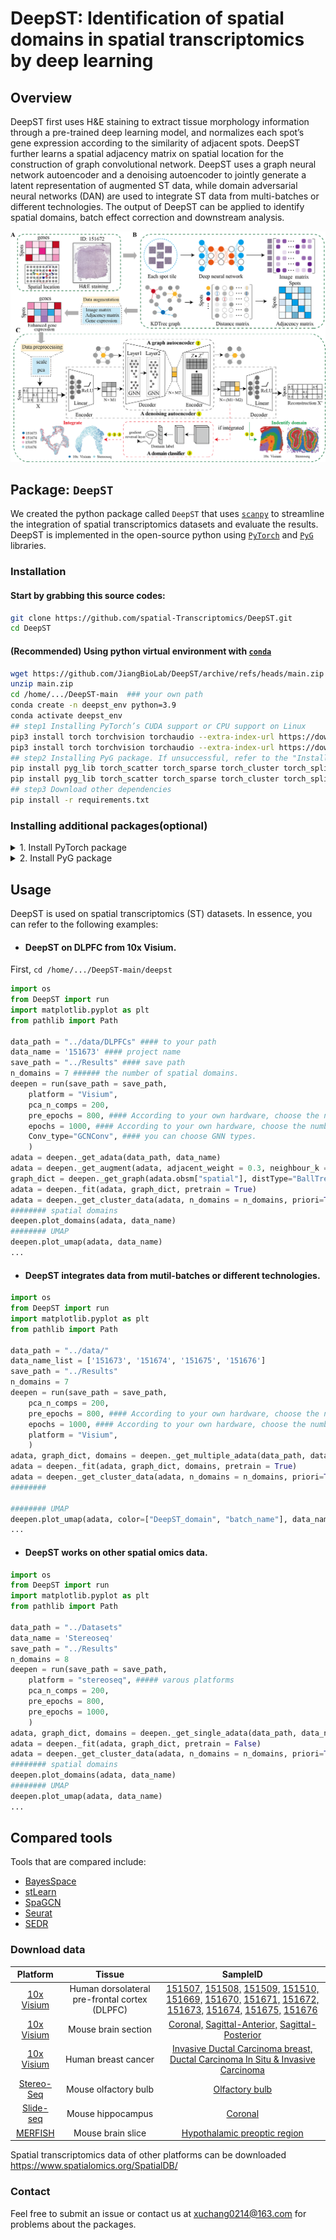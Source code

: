 # DeepST: Identification of spatial domains in spatial transcriptomics by deep learning

## Overview
DeepST first uses H&E staining to extract tissue morphology information through a pre-trained deep learning model, and normalizes each spot’s gene expression according to the similarity of adjacent spots. DeepST further learns a spatial adjacency matrix on spatial location for the construction of graph convolutional network. DeepST uses a graph neural network autoencoder and a denoising autoencoder to jointly generate a latent representation of augmented ST data, while domain adversarial neural networks (DAN) are used to integrate ST data from multi-batches or different technologies. The output of DeepST can be applied to identify spatial domains, batch effect correction and downstream analysis.

![Workflow](./Figure/Workflow.png)

## Package: `DeepST`

We created the python package called `DeepST` that uses [`scanpy`](https://scanpy.readthedocs.io/en/stable/) to streamline the integration of spatial transcriptomics datasets and
evaluate the results. DeepST is implemented in the open-source python using [`PyTorch`](https://pytorch.org/) and [`PyG`](https://github.com/pyg-team/pytorch_geometric) libraries.

### Installation
#### Start by grabbing this source codes:
```bash
git clone https://github.com/spatial-Transcriptomics/DeepST.git
cd DeepST
```

#### (Recommended) Using python virtual environment with [`conda`](https://anaconda.org/)

```bash
wget https://github.com/JiangBioLab/DeepST/archive/refs/heads/main.zip
unzip main.zip
cd /home/.../DeepST-main  ### your own path
conda create -n deepst_env python=3.9
conda activate deepst_env
## step1 Installing PyTorch’s CUDA support or CPU support on Linux
pip3 install torch torchvision torchaudio --extra-index-url https://download.pytorch.org/whl/cu116  #### GPU
pip3 install torch torchvision torchaudio --extra-index-url https://download.pytorch.org/whl/cpu  #### CPU
## step2 Installing PyG package. If unsuccessful, refer to the "Install PyG package".
pip install pyg_lib torch_scatter torch_sparse torch_cluster torch_spline_conv torch_geometric -f https://data.pyg.org/whl/torch-1.13.0+cu116.html #### GPU
pip install pyg_lib torch_scatter torch_sparse torch_cluster torch_spline_conv torch_geometric -f https://data.pyg.org/whl/torch-1.13.0+cpu.html  ### CPU
## step3 Download other dependencies
pip install -r requirements.txt
```
### Installing additional packages(optional)

<details>
  <summary> 1. Install PyTorch package </summary>
  
  + #### Installation via [Anaconda](https://anaconda.org/pyg/pyg).
```bash
conda install pytorch torchvision torchaudio cudatoolkit=10.2 -c pytorch
```
  + #### Installation via [Pip Wheels](https://pytorch-geometric.readthedocs.io/en/latest/notes/installation.html#installation-via-pip-wheels)
```bash
pip3 install torch torchvision torchaudio
```
</details>

<details>
  <summary> 2. Install PyG package </summary>
           
  + Installation via [Anaconda](https://anaconda.org/pyg/pyg).

You can now install PyG via Anaconda for all major OS/PyTorch/CUDA combinations 🤗 Given that you have [PyTorch >= 1.8.0](https://pytorch.org/get-started/locally/) installed, simply run:
```bash
conda install pyg -c pyg -c conda-forge
```
  + Installation via [Pip Wheels](https://pytorch-geometric.readthedocs.io/en/latest/notes/installation.html#installation-via-pip-wheels)

We have outsourced a lot of functionality of PyG to other packages, which needs to be installed in advance. These packages come with their own CPU and GPU kernel implementations based on the PyTorch C++/CUDA extension interface. We provide pip wheels for these packages for all major OS/PyTorch/CUDA combinations:
```bash
pip install pyg -c pyg -c conda-forge
```
1). Ensure that at least PyTorch 1.4.0 is installed:
```bash
python -c "import torch; print(torch.__version__)"
>>> 1.9.0
```
2). Find the CUDA version PyTorch was installed with:
```bash
python -c "import torch; print(torch.version.cuda)"
>>> 11.1
```
3). Install the relevant packages:
```bash
pip install torch-scatter -f https://data.pyg.org/whl/torch-${TORCH}+${CUDA}.html
pip install torch-sparse -f https://data.pyg.org/whl/torch-${TORCH}+${CUDA}.html
pip install torch-geometric

#### where ${CUDA} and ${TORCH} should be replaced by the specific CUDA version (cpu, cu92, cu101, cu102, cu110, cu111) and PyTorch version (1.4.0, 1.5.0, 1.6.0, 1.7.0, 1.7.1,  1.8.0, 1.8.1, 1.9.0, 1.9.1), respectively. For example, for PyTorch 1.9.0/1.9.1 and CUDA 11.1, type:
pip install torch-scatter -f https://data.pyg.org/whl/torch-1.9.0+cu111.html
pip install torch-sparse -f https://data.pyg.org/whl/torch-1.9.0+cu111.html
pip install torch-geometric

#### For PyTorch 1.8.0/1.8.1 and CUDA 10.2, type:
pip install torch-scatter -f https://data.pyg.org/whl/torch-1.8.0+cu102.html
pip install torch-sparse -f https://data.pyg.org/whl/torch-1.8.0+cu102.html
pip install torch-geometric
```
4). Install additional packages (optional):
To add additional functionality to PyG, such as k-NN and radius graph generation or SplineConv support, run
```bash
pip install torch-cluster -f https://data.pyg.org/whl/torch-${TORCH}+${CUDA}.html
pip install torch-spline-conv -f https://data.pyg.org/whl/torch-${TORCH}+${CUDA}.html
```
</details>

## Usage
DeepST is used on spatial transcriptomics (ST) datasets. In essence, you can refer to the following examples:
+ #### DeepST on DLPFC from 10x Visium.
First, ``` cd /home/.../DeepST-main/deepst ```
```python
import os 
from DeepST import run
import matplotlib.pyplot as plt
from pathlib import Path

data_path = "../data/DLPFCs" #### to your path
data_name = '151673' #### project name
save_path = "../Results" #### save path
n_domains = 7 ###### the number of spatial domains.
deepen = run(save_path = save_path, 
	platform = "Visium",
	pca_n_comps = 200,
	pre_epochs = 800, #### According to your own hardware, choose the number of training
	epochs = 1000, #### According to your own hardware, choose the number of training
	Conv_type="GCNConv", #### you can choose GNN types. 
	)
adata = deepen._get_adata(data_path, data_name)
adata = deepen._get_augment(adata, adjacent_weight = 0.3, neighbour_k = 4,)
graph_dict = deepen._get_graph(adata.obsm["spatial"], distType="BallTree", k=12)
adata = deepen._fit(adata, graph_dict, pretrain = True)
adata = deepen._get_cluster_data(adata, n_domains = n_domains, priori=True) ###### without using prior knowledge, setting priori = False.
######## spatial domains
deepen.plot_domains(adata, data_name)
######## UMAP
deepen.plot_umap(adata, data_name)
...
```
+ #### DeepST integrates data from mutil-batches or different technologies.
```python
import os 
from DeepST import run
import matplotlib.pyplot as plt
from pathlib import Path

data_path = "../data/" 
data_name_list = ['151673', '151674', '151675', '151676']
save_path = "../Results" 
n_domains = 7 
deepen = run(save_path = save_path, 
	pca_n_comps = 200,
	pre_epochs = 800, #### According to your own hardware, choose the number of training
	epochs = 1000, #### According to your own hardware, choose the number of training
	platform = "Visium",
	)
adata, graph_dict, domains = deepen._get_multiple_adata(data_path, data_name_list)
adata = deepen._fit(adata, graph_dict, domains, pretrain = True)
adata = deepen._get_cluster_data(adata, n_domains = n_domains, priori=True)
########

######## UMAP
deepen.plot_umap(adata, color=["DeepST_domain", "batch_name"], data_name_list)
...
```
+ #### DeepST works on other spatial omics data.
```python
import os 
from DeepST import run
import matplotlib.pyplot as plt
from pathlib import Path

data_path = "../Datasets" 
data_name = 'Stereoseq' 
save_path = "../Results"
n_domains = 8 
deepen = run(save_path = save_path, 
	platform = "stereoseq", ##### varous platforms
	pca_n_comps = 200,
	pre_epochs = 800,
	pre_epochs = 1000,
	)
adata, graph_dict, domains = deepen._get_single_adata(data_path, data_name, weights="weights_matrix_nomd") #### Augmentation without using morphological information
adata = deepen._fit(adata, graph_dict, pretrain = False)
adata = deepen._get_cluster_data(adata, n_domains = n_domains, priori=True)
######## spatial domains
deepen.plot_domains(adata, data_name)
######## UMAP
deepen.plot_umap(adata, data_name)
...
```
## Compared tools
Tools that are compared include: 
* [BayesSpace](https://github.com/edward130603/BayesSpace)
* [stLearn](https://github.com/BiomedicalMachineLearning/stLearn)
* [SpaGCN](https://github.com/jianhuupenn/SpaGCN)
* [Seurat](https://satijalab.org/seurat/)
* [SEDR](https://github.com/JinmiaoChenLab/SEDR/)

### Download data
|      Platform      |       Tissue     |    SampleID   |
|:----------------:|:----------------:|:------------:|
| [10x Visium](https://support.10xgenomics.com) | Human dorsolateral pre-frontal cortex (DLPFC) | [151507,](https://spatial-dlpfc.s3.us-east-2.amazonaws.com/h5/151507_filtered_feature_bc_matrix.h5) [151508,](https://spatial-dlpfc.s3.us-east-2.amazonaws.com/h5/151508_filtered_feature_bc_matrix.h5) [151509,](https://spatial-dlpfc.s3.us-east-2.amazonaws.com/h5/151509_filtered_feature_bc_matrix.h5) [151510,](https://spatial-dlpfc.s3.us-east-2.amazonaws.com/h5/151510_filtered_feature_bc_matrix.h5) [151669,](https://spatial-dlpfc.s3.us-east-2.amazonaws.com/h5/151669_filtered_feature_bc_matrix.h5) [151670,](https://spatial-dlpfc.s3.us-east-2.amazonaws.com/h5/151570_filtered_feature_bc_matrix.h5) [151671,](https://spatial-dlpfc.s3.us-east-2.amazonaws.com/h5/151671_filtered_feature_bc_matrix.h5) [151672,](https://spatial-dlpfc.s3.us-east-2.amazonaws.com/h5/151672_filtered_feature_bc_matrix.h5) [151673,](https://spatial-dlpfc.s3.us-east-2.amazonaws.com/h5/151673_filtered_feature_bc_matrix.h5) [151674,](https://spatial-dlpfc.s3.us-east-2.amazonaws.com/h5/151674_filtered_feature_bc_matrix.h5) [151675,](https://spatial-dlpfc.s3.us-east-2.amazonaws.com/h5/151675_filtered_feature_bc_matrix.h5) [151676](https://spatial-dlpfc.s3.us-east-2.amazonaws.com/h5/151676_filtered_feature_bc_matrix.h5)
| [10x Visium](https://support.10xgenomics.com) | Mouse brain section| [Coronal,](https://www.10xgenomics.com/resources/datasets/mouse-kidney-section-coronal-1-standard-1-1-0) [Sagittal-Anterior,](https://www.10xgenomics.com/resources/datasets/mouse-brain-serial-section-1-sagittal-anterior-1-standard-1-1-0) [Sagittal-Posterior](https://www.10xgenomics.com/resources/datasets/mouse-brain-serial-section-1-sagittal-posterior-1-standard-1-1-0)
| [10x Visium](https://support.10xgenomics.com) | Human breast cancer| [Invasive Ductal Carcinoma breast,](https://www.10xgenomics.com/resources/datasets/human-breast-cancer-block-a-section-1-1-standard-1-1-0) [Ductal Carcinoma In Situ & Invasive Carcinoma](https://www.10xgenomics.com/resources/datasets/human-breast-cancer-ductal-carcinoma-in-situ-invasive-carcinoma-ffpe-1-standard-1-3-0) 
| [Stereo-Seq](https://www.biorxiv.org/content/10.1101/2021.01.17.427004v2) | Mouse olfactory bulb| [Olfactory bulb](https://github.com/BGIResearch/stereopy) 
| [Slide-seq](https://www.biorxiv.org/content/10.1101/2021.10.10.463829v1) |  Mouse hippocampus| [Coronal](https://www.spatialomics.org/SpatialDB/download/slideseq_30923225.tar.gz) 
| [MERFISH](https://www.pnas.org/content/116/39/19490) |  Mouse brain slice| [Hypothalamic preoptic region](https://www.spatialomics.org/SpatialDB/download/merfish_30385464.tar.gz) |

Spatial transcriptomics data of other platforms can be downloaded https://www.spatialomics.org/SpatialDB/

### Contact
Feel free to submit an issue or contact us at xuchang0214@163.com for problems about the packages.
